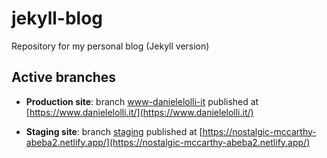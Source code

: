 # jekyll-blog
Repository for my personal blog (Jekyll version)

## Active branches


* **Production site**: branch [www-danielelolli-it](https://github.com/UncleDan/jekyll-blog/tree/www-danielelolli-it) published at [https://www.danielelolli.it/](https://www.danielelolli.it/)


* **Staging site**: branch [staging](https://github.com/UncleDan/jekyll-blog/tree/staging) published at [https://nostalgic-mccarthy-abeba2.netlify.app/](https://nostalgic-mccarthy-abeba2.netlify.app/)
